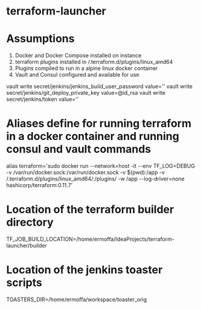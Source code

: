 # terraform-launcher

# Assumptions

1. Docker and Docker Compose installed on instance
2. terraform plugins installed in /.terraform.d/plugins/linux_amd64
3. Plugins compiled to run in a alpine linux docker container
4. Vault and Consul configured and available for use

vault write secret/jenkins/jenkins_build_user_password value=''
vault write secret/jenkins/git_deploy_private_key value=@id_rsa
vault write secret/jenkins/token value=''

# Aliases define for running terraform in a docker container and running consul and vault commands

alias terraform='sudo docker run --network=host -it --env TF_LOG=DEBUG -v /var/run/docker.sock:/var/run/docker.sock -v $(pwd):/app -v /.terraform.d/plugins/linux_amd64/:/plugins/ -w /app --log-driver=none hashicorp/terraform:0.11.7'

# Location of the terraform builder directory
TF_JOB_BUILD_LOCATION=/home/ermoffa/IdeaProjects/terraform-launcher/builder

# Location of the jenkins toaster scripts
TOASTERS_DIR=/home/ermoffa/workspace/toaster_orig
